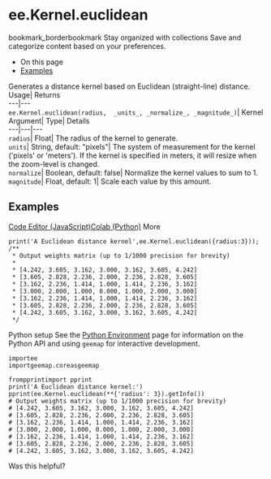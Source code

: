  
#  ee.Kernel.euclidean 
bookmark_borderbookmark Stay organized with collections  Save and categorize content based on your preferences.
  * On this page
  * [Examples](https://developers.google.com/earth-engine/apidocs/ee-kernel-euclidean#examples)


Generates a distance kernel based on Euclidean (straight-line) distance. 
Usage| Returns  
---|---  
`ee.Kernel.euclidean(radius,  _units_, _normalize_, _magnitude_)`| Kernel  
Argument| Type| Details  
---|---|---  
`radius`| Float| The radius of the kernel to generate.  
`units`| String, default: "pixels"| The system of measurement for the kernel ('pixels' or 'meters'). If the kernel is specified in meters, it will resize when the zoom-level is changed.  
`normalize`| Boolean, default: false| Normalize the kernel values to sum to 1.  
`magnitude`| Float, default: 1| Scale each value by this amount.  
## Examples
[Code Editor (JavaScript)](https://developers.google.com/earth-engine/apidocs/ee-kernel-euclidean#code-editor-javascript-sample)[Colab (Python)](https://developers.google.com/earth-engine/apidocs/ee-kernel-euclidean#colab-python-sample) More
```
print('A Euclidean distance kernel',ee.Kernel.euclidean({radius:3}));
/**
 * Output weights matrix (up to 1/1000 precision for brevity)
 *
 * [4.242, 3.605, 3.162, 3.000, 3.162, 3.605, 4.242]
 * [3.605, 2.828, 2.236, 2.000, 2.236, 2.828, 3.605]
 * [3.162, 2.236, 1.414, 1.000, 1.414, 2.236, 3.162]
 * [3.000, 2.000, 1.000, 0.000, 1.000, 2.000, 3.000]
 * [3.162, 2.236, 1.414, 1.000, 1.414, 2.236, 3.162]
 * [3.605, 2.828, 2.236, 2.000, 2.236, 2.828, 3.605]
 * [4.242, 3.605, 3.162, 3.000, 3.162, 3.605, 4.242]
 */
```
Python setup
See the [ Python Environment](https://developers.google.com/earth-engine/guides/python_install) page for information on the Python API and using `geemap` for interactive development.
```
importee
importgeemap.coreasgeemap
```
```
frompprintimport pprint
print('A Euclidean distance kernel:')
pprint(ee.Kernel.euclidean(**{'radius': 3}).getInfo())
# Output weights matrix (up to 1/1000 precision for brevity)
# [4.242, 3.605, 3.162, 3.000, 3.162, 3.605, 4.242]
# [3.605, 2.828, 2.236, 2.000, 2.236, 2.828, 3.605]
# [3.162, 2.236, 1.414, 1.000, 1.414, 2.236, 3.162]
# [3.000, 2.000, 1.000, 0.000, 1.000, 2.000, 3.000]
# [3.162, 2.236, 1.414, 1.000, 1.414, 2.236, 3.162]
# [3.605, 2.828, 2.236, 2.000, 2.236, 2.828, 3.605]
# [4.242, 3.605, 3.162, 3.000, 3.162, 3.605, 4.242]
```

Was this helpful?
